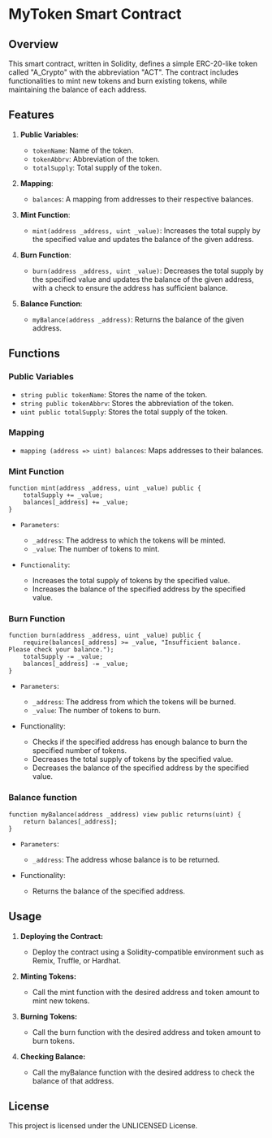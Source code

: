 # MyToken Smart Contract

## Overview

This smart contract, written in Solidity, defines a simple ERC-20-like token called "A_Crypto" with the abbreviation "ACT". The contract includes functionalities to mint new tokens and burn existing tokens, while maintaining the balance of each address.

## Features

1. **Public Variables**: 
    - `tokenName`: Name of the token.
    - `tokenAbbrv`: Abbreviation of the token.
    - `totalSupply`: Total supply of the token.

2. **Mapping**:
    - `balances`: A mapping from addresses to their respective balances.

3. **Mint Function**:
    - `mint(address _address, uint _value)`: Increases the total supply by the specified value and updates the balance of the given address.

4. **Burn Function**:
    - `burn(address _address, uint _value)`: Decreases the total supply by the specified value and updates the balance of the given address, with a check to ensure the address has sufficient balance.

5. **Balance Function**:
    - `myBalance(address _address)`: Returns the balance of the given address.

## Functions

### Public Variables

- `string public tokenName`: Stores the name of the token.
- `string public tokenAbbrv`: Stores the abbreviation of the token.
- `uint public totalSupply`: Stores the total supply of the token.

### Mapping

- `mapping (address => uint) balances`: Maps addresses to their balances.

### Mint Function

```solidity
function mint(address _address, uint _value) public {
    totalSupply += _value;
    balances[_address] += _value;
}
```
- `Parameters`:

    - `_address`: The address to which the tokens will be minted.
    - `_value`: The number of tokens to mint.

- `Functionality`:

    - Increases the total supply of tokens by the specified value.
    - Increases the balance of the specified address by the specified value.

### Burn Function

```solidity
function burn(address _address, uint _value) public {
    require(balances[_address] >= _value, "Insufficient balance. Please check your balance.");
    totalSupply -= _value;
    balances[_address] -= _value;
}
```
- `Parameters`:

    - `_address`: The address from which the tokens will be burned.
    - `_value`: The number of tokens to burn.

- Functionality:

    - Checks if the specified address has enough balance to burn the specified number of tokens.
    - Decreases the total supply of tokens by the specified value.
    - Decreases the balance of the specified address by the specified value.    

### Balance function

```solidity
function myBalance(address _address) view public returns(uint) {
    return balances[_address];
}
```
- `Parameters`:

    - `_address`: The address whose balance is to be returned.

- Functionality:

    - Returns the balance of the specified address.

## Usage

1. **Deploying the Contract:**
    - Deploy the contract using a Solidity-compatible environment such as Remix, Truffle, or Hardhat.

2. **Minting Tokens:**
    - Call the mint function with the desired address and token amount to mint new tokens.

3. **Burning Tokens:**
    - Call the burn function with the desired address and token amount to burn tokens.

4. **Checking Balance:**
    - Call the myBalance function with the desired address to check the balance of that address. 

## License
This project is licensed under the UNLICENSED License.